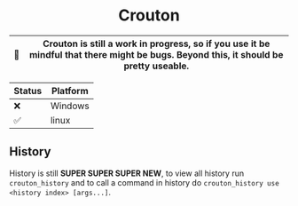 <h1 align="center">Crouton</h1>

| 📌 |  Crouton is still a work in progress, so if you use it be mindful that there might be bugs. Beyond this, it should be pretty useable.
| -- | - 

| Status | Platform |
| ------ | -------- |
| ❌     | Windows  |
| ✅     | linux 

## History
History is still **SUPER SUPER SUPER NEW**, to view all history run `crouton_history` and to call a command in history do `crouton_history use <history index> [args...]`.

